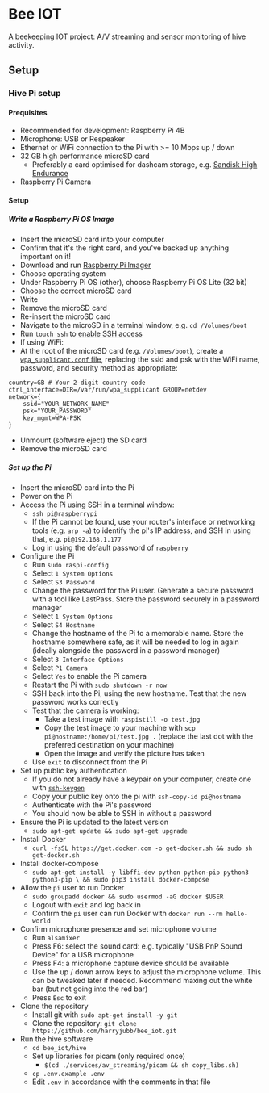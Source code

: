 # Bee IOT

A beekeeping IOT project: A/V streaming and sensor monitoring of hive activity.

## Setup

### Hive Pi setup

#### Prequisites

- Recommended for development: Raspberry Pi 4B
- Microphone: USB or Respeaker
- Ethernet or WiFi connection to the Pi with >= 10 Mbps up / down
- 32 GB high performance microSD card
  - Preferably a card optimised for dashcam storage, e.g. [Sandisk High Endurance](https://www.amazon.co.uk/gp/product/B07P14QHB7/ref=ppx_yo_dt_b_search_asin_title?ie=UTF8&psc=1)
- Raspberry Pi Camera

#### Setup

##### Write a Raspberry Pi OS Image

- Insert the microSD card into your computer
- Confirm that it's the right card, and you've backed up anything important on it!
- Download and run [Raspberry Pi Imager](https://www.raspberrypi.org/software/)
- Choose operating system
- Under Raspberry Pi OS (other), choose Raspberry Pi OS Lite (32 bit)
- Choose the correct microSD card
- Write
- Remove the microSD card
- Re-insert the microSD card
- Navigate to the microSD in a terminal window, e.g. `cd /Volumes/boot`
- Run `touch ssh` to [enable SSH access](https://howchoo.com/g/ote0ywmzywj/how-to-enable-ssh-on-raspbian-without-a-screen)
- If using WiFi:
- At the root of the microSD card (e.g. `/Volumes/boot`), create a [`wpa_supplicant.conf` file](https://howchoo.com/g/ndy1zte2yjn/how-to-set-up-wifi-on-your-raspberry-pi-without-ethernet), replacing the ssid and psk with the WiFi name, password, and security method as appropriate:

```
country=GB # Your 2-digit country code
ctrl_interface=DIR=/var/run/wpa_supplicant GROUP=netdev
network={
    ssid="YOUR_NETWORK_NAME"
    psk="YOUR_PASSWORD"
    key_mgmt=WPA-PSK
}
```

- Unmount (software eject) the SD card
- Remove the microSD card

##### Set up the Pi

- Insert the microSD card into the Pi
- Power on the Pi
- Access the Pi using SSH in a terminal window:
    - `ssh pi@raspberrypi`
    - If the Pi cannot be found, use your router's interface or networking tools (e.g. `arp -a`) to identify the pi's IP address, and SSH in using that, e.g. `pi@192.168.1.177`
    - Log in using the default password of `raspberry`
- Configure the Pi
    - Run `sudo raspi-config`
    - Select `1 System Options`
    - Select `S3 Password`
    - Change the password for the Pi user. Generate a secure password with a tool like LastPass. Store the password securely in a password manager
    - Select `1 System Options`
    - Select `S4 Hostname`
    - Change the hostname of the Pi to a memorable name. Store the hostname somewhere safe, as it will be needed to log in again (ideally alongside the password in a password manager)
    - Select `3 Interface Options`
    - Select `P1 Camera`
    - Select `Yes` to enable the Pi camera
    - Restart the Pi with `sudo shutdown -r now`
    - SSH back into the Pi, using the new hostname. Test that the new password works correctly
    - Test that the camera is working:
        - Take a test image with `raspistill -o test.jpg`
        - Copy the test image to your machine with `scp pi@hostname:/home/pi/test.jpg .` (replace the last dot with the preferred destination on your machine)
        - Open the image and verify the picture has taken
    - Use `exit` to disconnect from the Pi
- Set up public key authentication
    - If you do not already have a keypair on your computer, create one with [`ssh-keygen`](https://www.ssh.com/academy/ssh/keygen)
    - Copy your public key onto the pi with `ssh-copy-id pi@hostname`
    - Authenticate with the Pi's password
    - You should now be able to SSH in without a password
- Ensure the Pi is updated to the latest version
    - `sudo apt-get update && sudo apt-get upgrade`
- Install Docker
    - `curl -fsSL https://get.docker.com -o get-docker.sh && sudo sh get-docker.sh`
- Install docker-compose
    - `sudo apt-get install -y libffi-dev python python-pip python3 python3-pip \
  && sudo pip3 install docker-compose`
- Allow the `pi` user to run Docker
    - `sudo groupadd docker && sudo usermod -aG docker $USER`
    - Logout with `exit` and log back in
    - Confirm the `pi` user can run Docker with `docker run --rm hello-world`
- Confirm microphone presence and set microphone volume
    - Run `alsamixer`
    - Press F6: select the sound card: e.g. typically "USB PnP Sound Device" for a USB microphone
    - Press F4: a microphone capture device should be available
    - Use the up / down arrow keys to adjust the microphone volume. This can be tweaked later if needed. Recommend maxing out the white bar (but not going into the red bar)
    - Press `Esc` to exit
- Clone the repository
    - Install git with `sudo apt-get install -y git`
    - Clone the repository: `git clone https://github.com/harryjubb/bee_iot.git`
- Run the hive software
    - `cd bee_iot/hive`
    - Set up libraries for picam (only required once)
        - `$(cd ./services/av_streaming/picam && sh copy_libs.sh)`
    - `cp .env.example .env`
    - Edit `.env` in accordance with the comments in that file
